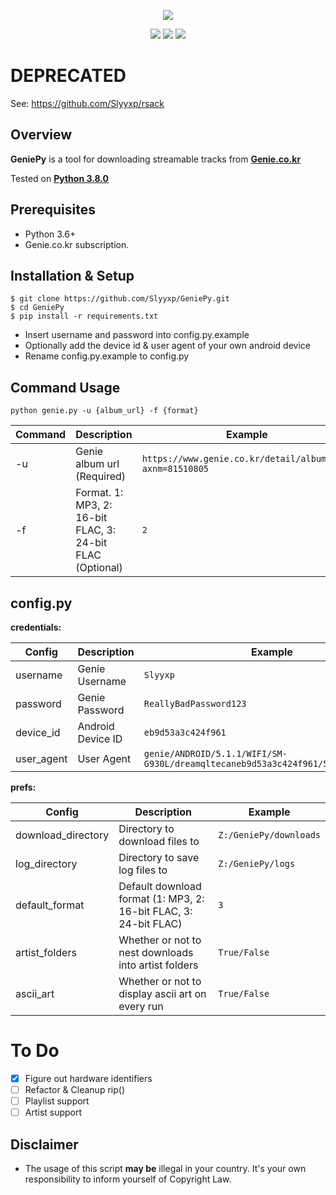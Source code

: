 <p align="center">
  <img src="https://image.genie.co.kr/imageg/web/common/logo_genie.png">
</p>  
<p align="center">
  <img src="https://img.shields.io/github/issues/Slyyxp/GeniePy?style=for-the-badge">  
  <img src="https://img.shields.io/github/languages/code-size/slyyxp/GeniePy?style=for-the-badge">  
  <img src="https://img.shields.io/maintenance/yes/2020?style=for-the-badge">  
</p>  

# DEPRECATED
See: https://github.com/Slyyxp/rsack

## Overview
**GeniePy** is a tool for downloading streamable tracks from **[Genie.co.kr](https://www.genie.co.kr/)**

Tested on **[Python 3.8.0](https://www.python.org/downloads/release/python-380/)**

## Prerequisites

- Python 3.6+
- Genie.co.kr subscription.  
  
## Installation & Setup

```console
$ git clone https://github.com/Slyyxp/GeniePy.git
$ cd GeniePy
$ pip install -r requirements.txt
```

* Insert username and password into config.py.example  
* Optionally add the device id & user agent of your own android device
* Rename config.py.example to config.py

## Command Usage
```
python genie.py -u {album_url} -f {format}
```
Command  | Description  | Example
------------- | ------------- | -------------
-u | Genie album url (Required) | `https://www.genie.co.kr/detail/albumInfo?axnm=81510805`
-f | Format. 1: MP3, 2: 16-bit FLAC, 3: 24-bit FLAC (Optional) | `2`

## config.py

**credentials:**

Config  | Description  | Example
------------- | ------------- | -------------
username | Genie Username | `Slyyxp`
password | Genie Password | `ReallyBadPassword123`
device_id | Android Device ID | `eb9d53a3c424f961`
user_agent | User Agent | `genie/ANDROID/5.1.1/WIFI/SM-G930L/dreamqltecaneb9d53a3c424f961/500200714/40807`

**prefs:**

Config  | Description  | Example
------------- | ------------- | -------------
download_directory | Directory to download files to | `Z:/GeniePy/downloads`
log_directory | Directory to save log files to  | `Z:/GeniePy/logs`
default_format | Default download format (1: MP3, 2: 16-bit FLAC, 3: 24-bit FLAC) | `3`
artist_folders | Whether or not to nest downloads into artist folders | `True/False`
ascii_art | Whether or not to display ascii art on every run | `True/False`

# To Do
- [x] Figure out hardware identifiers  
- [ ] Refactor & Cleanup rip()
- [ ] Playlist support
- [ ] Artist support

## Disclaimer
- The usage of this script **may be** illegal in your country. It's your own responsibility to inform yourself of Copyright Law.
